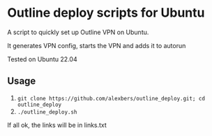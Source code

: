 # Outline deploy scripts for Ubuntu #

A script to quickly set up Outline VPN on Ubuntu.

It generates VPN config, starts the VPN and adds it to autorun

Tested on Ubuntu 22.04

## Usage ##
    
1. `git clone https://github.com/alexbers/outline_deploy.git; cd outline_deploy`
2. `./outline_deploy.sh`

If all ok, the links will be in links.txt



